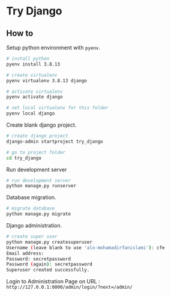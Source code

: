 # Try Django

## How to

Setup python environment with `pyenv`. 

```bash
# install python
pyenv install 3.8.13

# create virtualenv
pyenv virtualenv 3.8.13 django

# activate virtualenv
pyenv activate django

# set local virtualenv for this folder
pyenv local django
```

Create blank django project.

```bash
# create django project
django-admin startproject try_django

# go to project folder
cd try_django
```

Run development server

```bash
# run development server
python manage.py runserver
```

Database migration.

```bash
# migrate database
python manage.py migrate
```

Django administration.

```bash
# create super user
python manage.py createsuperuser
Username (leave blank to use 'alo-mohamadirfanislami'): cfe
Email address: 
Password: secretpassword
Password (again): secretpassword
Superuser created successfully.
```

Login to Administration Page on URL : `http://127.0.0.1:8000/admin/login/?next=/admin/`

